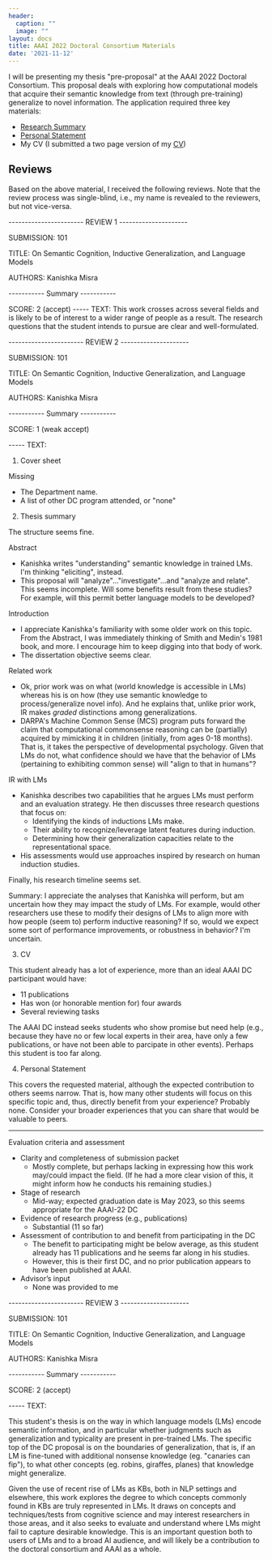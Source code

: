 ```yaml
---
header:
  caption: ""
  image: ""
layout: docs
title: AAAI 2022 Doctoral Consortium Materials
date: '2021-11-12'
---
```


I will be presenting my thesis "pre-proposal" at the AAAI 2022 Doctoral Consortium. This proposal deals with exploring how computational models that acquire their semantic knowledge from text (through pre-training) generalize to novel information. The application required three key materials:

- [Research Summary](../../papers/aaai2022dc.pdf)
- [Personal Statement](../../papers/aaai2022statement.pdf)
- My CV (I submitted a two page version of my [CV](/files/kanishkamisracv.pdf))

## Reviews

Based on the above material, I received the following reviews. Note that the review process was single-blind, i.e., my name is revealed to the reviewers, but not vice-versa.

----------------------- REVIEW 1 ---------------------

SUBMISSION: 101

TITLE: On Semantic Cognition, Inductive Generalization, and Language Models

AUTHORS: Kanishka Misra

----------- Summary -----------

SCORE: 2 (accept)
----- TEXT:
This work crosses across several fields and is likely to be of interest to a wider range of people as a result. The research questions that the student intends to pursue are clear and well-formulated.



----------------------- REVIEW 2 ---------------------

SUBMISSION: 101

TITLE: On Semantic Cognition, Inductive Generalization, and Language Models

AUTHORS: Kanishka Misra

----------- Summary -----------

SCORE: 1 (weak accept)

----- TEXT:
1. Cover sheet

Missing
- The Department name.
- A list of other DC program attended, or "none"

2. Thesis summary

The structure seems fine.

Abstract
- Kanishka writes "understanding" semantic knowledge in trained
  LMs. I'm thinking "eliciting", instead.
- This proposal will "analyze"..."investigate"...and "analyze and
  relate".  This seems incomplete.  Will some benefits result from
  these studies? For example, will this permit better language models
  to be developed?

Introduction
- I appreciate Kanishka's familiarity with some older work on this
  topic.  From the Abstract, I was immediately thinking of Smith and
  Medin's 1981 book, and more. I encourage him to keep digging into
  that body of work.
- The dissertation objective seems clear.

Related work
- Ok, prior work was on what (world knowledge is accessible in LMs)
  whereas his is on how (they use semantic knowledge to
  process/generalize novel info). And he explains that, unlike prior
  work, IR makes *graded* distinctions among generalizations.
- DARPA's Machine Common Sense (MCS) program puts forward the claim
  that computational commonsense reasoning can be (partially) acquired
  by mimicking it in children (initially, from ages 0-18 months). That
  is, it takes the perspective of developmental psychology. Given that
  LMs do not, what confidence should we have that the behavior of LMs
  (pertaining to exhibiting common sense) will "align to that in
  humans"?

IR with LMs
- Kanishka describes two capabilities that he argues LMs must
  perform and an evaluation strategy. He then discusses three
  research questions that focus on:
  - Identifying the kinds of inductions LMs make.
  - Their ability to recognize/leverage latent features during induction.
  - Determining how their generalization capacities relate to
    the representational space.
- His assessments would use approaches inspired by research on
  human induction studies.

Finally, his research timeline seems set.

Summary: I appreciate the analyses that Kanishka will perform, but am
uncertain how they may impact the study of LMs. For example, would other
researchers use these to modify their designs of LMs to align more with
how people (seem to) perform inductive reasoning? If so, would we expect
some sort of performance improvements, or robustness in behavior? I'm
uncertain.

3. CV

This student already has a lot of experience, more than an ideal AAAI
DC participant would have:
- 11 publications
- Has won (or honorable mention for) four awards
- Several reviewing tasks

The AAAI DC instead seeks students who show promise but need help
(e.g., because they have no or few local experts in their area, have
only a few publications, or have not been able to parcipate in other
events). Perhaps this student is too far along.

4. Personal Statement

This covers the requested material, although the expected contribution
to others seems narrow. That is, how many other students will focus on
this specific topic and, thus, directly benefit from your experience?
Probably none. Consider your broader experiences that you can share
that would be valuable to peers.

-----------------

Evaluation criteria and assessment
- Clarity and completeness of submission packet
  - Mostly complete, but perhaps lacking in expressing how this
    work may/could impact the field. (If he had a more clear vision
    of this, it might inform how he conducts his remaining studies.)
- Stage of research
  - Mid-way; expected graduation date is May 2023, so this seems
    appropriate for the AAAI-22 DC
- Evidence of research progress (e.g., publications)
  - Substantial (11 so far)
- Assessment of contribution to and benefit from participating in the DC
  - The benefit to participating might be below average, as this student
    already has 11 publications and he seems far along in his studies.
  - However, this is their first DC, and no prior publication appears to
    have been published at AAAI.
- Advisor’s input
  - None was provided to me



----------------------- REVIEW 3 ---------------------

SUBMISSION: 101

TITLE: On Semantic Cognition, Inductive Generalization, and Language Models

AUTHORS: Kanishka Misra

----------- Summary -----------

SCORE: 2 (accept)

----- TEXT:

This student's thesis is on the way in which language models (LMs) encode semantic information, and in particular whether judgments such as generalization and typicality are present in pre-trained LMs. The specific top of the DC proposal is on the boundaries of generalization, that is, if an LM is fine-tuned with additional nonsense knowledge (eg. "canaries can fip"), to what other concepts (eg. robins, giraffes, planes) that knowledge might generalize.

Given the use of recent rise of LMs as KBs, both in NLP settings and elsewhere, this work explores the degree to which concepts commonly found in KBs are truly represented in LMs. It draws on concepts and techniques/tests from cognitive science and may interest researchers in those areas, and it also seeks to evaluate and understand where LMs might fail to capture desirable knowledge. This is an important question both to users of LMs and to a broad AI audience, and will likely be a contribution to the doctoral consortium and AAAI as a whole.